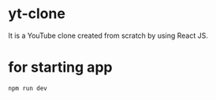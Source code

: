 # yt-clone
It is a YouTube clone created from scratch by using React JS.

# for starting app

```
npm run dev
```
